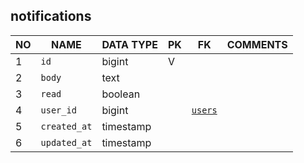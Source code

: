 
notifications
----------------------------


NO | NAME | DATA TYPE | PK | FK | COMMENTS
---|------|-----------|----|----|-------------------
1|`id` | bigint | V |  | 
2|`body` | text |  |  | 
3|`read` | boolean |  |  | 
4|`user_id` | bigint |  | [`users`](users.md) | 
5|`created_at` | timestamp |  |  | 
6|`updated_at` | timestamp |  |  | 

